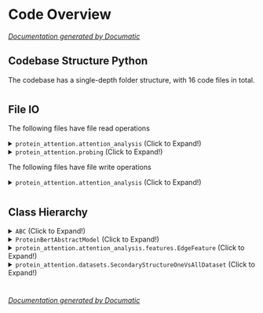 # Code Overview

[_Documentation generated by Documatic_](https://www.documatic.com)

<!---Documatic-section-Codebase Structure Python-start--->
## Codebase Structure Python

The codebase has a single-depth folder structure,
                with 16 code files in total.

# #
<!---Documatic-section-Codebase Structure Python-end--->

<!---Documatic-section-File IO-start--->
## File IO

<!---Documatic-block-file_io-start--->
The following files have file read operations

<!---Documatic-block-protein_attention.attention_analysis-start--->
<details>
	<summary><code>protein_attention.attention_analysis</code> (Click to Expand!)</summary>

* protein_attention.attention_analysis.report_aa_correlations
* protein_attention.attention_analysis.report_edge_features
* protein_attention.attention_analysis.report_edge_features_combined
* protein_attention.attention_analysis.report_top_heads
</details>
<!---Documatic-block-protein_attention.attention_analysis-end--->

<!---Documatic-block-protein_attention.probing-start--->
<details>
	<summary><code>protein_attention.probing</code> (Click to Expand!)</summary>

* protein_attention.probing.report
</details>
<!---Documatic-block-protein_attention.probing-end--->

The following files have file write operations

<!---Documatic-block-protein_attention.attention_analysis-start--->
<details>
	<summary><code>protein_attention.attention_analysis</code> (Click to Expand!)</summary>

* protein_attention.attention_analysis.compute_edge_features
* protein_attention.attention_analysis.report_aa_correlations
* protein_attention.attention_analysis.report_edge_features
* protein_attention.attention_analysis.report_edge_features_combined
* protein_attention.attention_analysis.report_top_heads
</details>
<!---Documatic-block-protein_attention.attention_analysis-end--->
<!---Documatic-block-file_io-end--->

# #
<!---Documatic-section-File IO-end--->

<!---Documatic-section-Class Hierarchy-start--->
## Class Hierarchy

<!---Documatic-block-ABC-start--->
<details>
	<summary><code>ABC</code> (Click to Expand!)</summary>

* protein_attention.attention_analysis.features.EdgeFeature
</details>
<!---Documatic-block-ABC-end--->

<!---Documatic-block-ProteinBertAbstractModel-start--->
<details>
	<summary><code>ProteinBertAbstractModel</code> (Click to Expand!)</summary>

* protein_attention.probing.models.ProteinBertForLinearSequenceToSequenceProbingFromAttention
</details>
<!---Documatic-block-ProteinBertAbstractModel-end--->

<!---Documatic-block-protein_attention.attention_analysis.features.EdgeFeature-start--->
<details>
	<summary><code>protein_attention.attention_analysis.features.EdgeFeature</code> (Click to Expand!)</summary>

* protein_attention.attention_analysis.features.AminoAcidFeature
* protein_attention.attention_analysis.features.BindingSiteFeature
* protein_attention.attention_analysis.features.ContactMapFeature
* protein_attention.attention_analysis.features.ProteinModificationFeature
* protein_attention.attention_analysis.features.SecStructFeature
</details>
<!---Documatic-block-protein_attention.attention_analysis.features.EdgeFeature-end--->

<!---Documatic-block-protein_attention.datasets.SecondaryStructureOneVsAllDataset-start--->
<details>
	<summary><code>protein_attention.datasets.SecondaryStructureOneVsAllDataset</code> (Click to Expand!)</summary>

* protein_attention.datasets.BindingSiteDataset
* protein_attention.datasets.ProteinModificationDataset
* protein_attention.datasets.ProteinnetDataset
* protein_attention.datasets.SecondaryStructureOneVsAllDataset
</details>
<!---Documatic-block-protein_attention.datasets.SecondaryStructureOneVsAllDataset-end--->

# #
<!---Documatic-section-Class Hierarchy-end--->

[_Documentation generated by Documatic_](https://www.documatic.com)